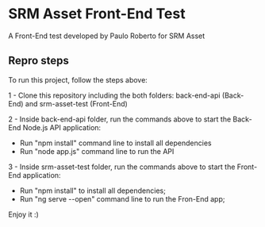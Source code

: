 # SRM Asset Front-End Test

A Front-End test developed by Paulo Roberto for SRM Asset

## Repro steps

To run this project, follow the steps above: 

1 - Clone this repository including the both folders: back-end-api (Back-End) and srm-asset-test (Front-End)

2 - Inside back-end-api folder, run the commands above to start the Back-End Node.js API application:

- Run "npm install" command line to install all dependencies
- Run "node app.js" command line to run the API

3 - Inside srm-asset-test folder, run the commands above to start the Front-End application:

- Run "npm install" to install all dependencies;
- Run "ng serve --open" command line to run the Fron-End app;


Enjoy it :)



